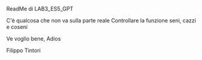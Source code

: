 ReadMe di LAB3_ES5_GPT

C'è qualcosa che non va sulla parte reale
Controllare la funzione seni, cazzi e coseni

Ve voglio bene,
Adios

Filippo Tintori
